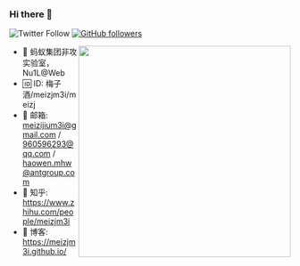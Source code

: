 ### Hi there 👋

![Twitter Follow](https://img.shields.io/twitter/follow/Meizjm3i?style=social)
[![GitHub followers](https://img.shields.io/github/followers/meizjm3i?style=social)](https://www.github.com/meizjm3i)

<img align='right' src="https://blog-pic-meizj.oss-cn-shanghai.aliyuncs.com/2022/03/zsxq.png" width="380">

- 🤔 蚂蚁集团非攻实验室，Nu1L@Web
- 🆔 ID: 梅子酒/meizjm3i/meizj
- 📮 邮箱: meizijium3i@gmail.com / 960596293@qq.com / haowen.mhw@antgroup.com
- 💬 知乎: https://www.zhihu.com/people/meizjm3i
- 📖 博客: https://meizjm3i.github.io/


